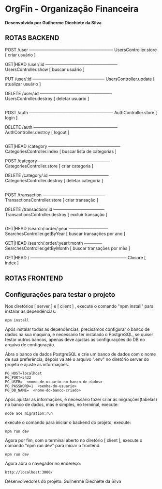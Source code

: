 # OrgFin - Organização Financeira

#### Desenvolvido por <strong>Guilherme Diechiete da Silva</strong>


## ROTAS BACKEND

POST        /user ──────────────────────────── UsersController.store [ criar usuário ]

GET|HEAD    /user/:id ──────────────────────── UsersController.show [ buscar usuário ]

PUT         /user/:id ──────────────────────── UsersController.update [ atualizar usuário ]

DELETE      /user/:id ──────────────────────── UsersController.destroy [ deletar usuário ]

##

POST        /auth ──────────────────────────── AuthController.store [ login ]

DELETE      /auth ──────────────────────────── AuthController.destroy [ logout ]

##

GET|HEAD    /category ──────────────────────── CategoriesController.index [ buscar lista de categorias ]

POST        /category ──────────────────────── CategoriesController.store [ criar categoria ]

DELETE      /category/:id ──────────────────── CategoriesController.destroy [ deletar categoria ]

##

POST        /transaction ───────────────────── TransactionsController.store [ criar transação ]

DELETE      /transaction/:id ───────────────── TransactionsController.destroy [ excluir transação ]

##

GET|HEAD    /search/:order/:year ───────────── SearchesController.getByYear [ buscar transações por ano ]

GET|HEAD    /search/:order/:year/:month ────── SearchesController.getByMonth [ buscar transações por mês ]

GET|HEAD    / ──────────────────────────────── Closure [ index ]


## ROTAS FRONTEND

## Configurações para testar o projeto

Nos diretórios [ server ] e [ client ] , execute o comando "npm install" para instalar as dependências:

```
npm install
```

Após instalar todas as dependências, precisamos configurar o banco de dados na sua maquina, é necessario ter instalado o PostgreSQL, se quiser testar outros bancos, apenas deve ajustas as configurações do DB no arquivo de configuração.

Abra o banco de dados PostgreSQL e crie um banco de dados com o nome de sua preferência, depois vá até o arquivo ".env" no diretório server do projeto e ajuste as informações.

```
PG_HOST=localhost
PG_PORT=5432
PG_USER=  <nome-de-usuario-no-banco-de-dados>
PG_PASSWORD=1  <senha-do-usuario>
PG_DB_NAME=  <nome-do-banco-criado>

```

Após ajustar as informações, é necessário fazer criar as migrações(tabelas) no banco de dados, mas é simples, no terminal, execute:

```
node ace migration:run
```

execute o comando para iniciar o backend do projeto, execute: 

```
npm run dev
```


Agora por fim, com o terminal aberto no diretório [ client ], execute o comando "npm run dev" para iniciar o frontend:

```
npm run dev
```

Agora abra o navegador no endereço: 

```
http://localhost:3000/
```

















Desenvolvedores do projeto: Guilherme Diechiete da Silva

